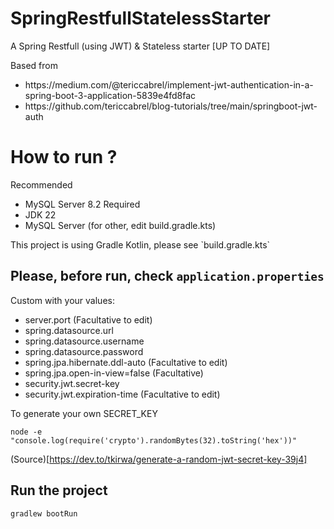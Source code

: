 # SpringRestfullStatelessStarter

<p>A Spring Restfull (using JWT) &amp; Stateless starter [UP TO DATE]</p>
Based from
<ul>
<li>
https://medium.com/@tericcabrel/implement-jwt-authentication-in-a-spring-boot-3-application-5839e4fd8fac
</li>
<li>
https://github.com/tericcabrel/blog-tutorials/tree/main/springboot-jwt-auth
</li>
</ul>

# How to run ?
Recommended
- MySQL Server 8.2
Required
- JDK 22
- MySQL Server (for other, edit build.gradle.kts)

<p>This project is using Gradle Kotlin, please see `build.gradle.kts`</p>

## Please, before run, check `application.properties`

Custom with your values:
- server.port (Facultative to edit)
- spring.datasource.url
- spring.datasource.username
- spring.datasource.password
- spring.jpa.hibernate.ddl-auto (Facultative to edit)
- spring.jpa.open-in-view=false (Facultative)
- security.jwt.secret-key
- security.jwt.expiration-time (Facultative to edit)

<p>To generate your own SECRET_KEY</p>

```shell
node -e "console.log(require('crypto').randomBytes(32).toString('hex'))"
```
(Source)[https://dev.to/tkirwa/generate-a-random-jwt-secret-key-39j4]

## Run the project

```shell
gradlew bootRun
```
